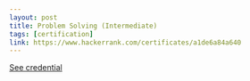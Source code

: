 ```yaml
---
layout: post
title: Problem Solving (Intermediate)
tags: [certification]
link: https://www.hackerrank.com/certificates/a1de6a84a640
---
```


<a href="https://www.hackerrank.com/certificates/a1de6a84a640" target="_blank">See credential</a>
